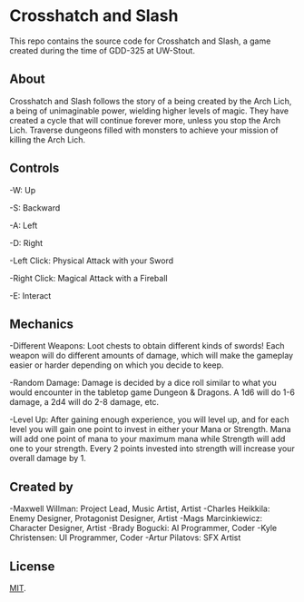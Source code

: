 # Crosshatch and Slash

This repo contains the source code for Crosshatch and Slash, a game created during the time of GDD-325 at UW-Stout.

## About

Crosshatch and Slash follows the story of a being created by the Arch Lich, a being of unimaginable power, wielding higher levels of magic. They have created a cycle that will continue forever more, unless you stop the Arch Lich. Traverse dungeons filled with monsters to achieve your mission of killing the Arch Lich. 

## Controls

-W: Up

-S: Backward

-A: Left

-D: Right

-Left Click: Physical Attack with your Sword

-Right Click: Magical Attack with a Fireball

-E: Interact

## Mechanics
-Different Weapons: Loot chests to obtain different kinds of swords! Each weapon will do different amounts of damage, which will make the gameplay easier or harder depending on which you decide to keep.

-Random Damage: Damage is decided by a dice roll similar to what you would encounter in the tabletop game Dungeon & Dragons. A 1d6 will do 1-6 damage, a 2d4 will do 2-8 damage, etc.

-Level Up: After gaining enough experience, you will level up, and for each level you will gain one point to invest in either your Mana or Strength. Mana will add one point of mana to your maximum mana while Strength will add one to your strength. Every 2 points invested into strength will increase your overall damage by 1.

## Created by
-Maxwell Willman: Project Lead, Music Artist, Artist
-Charles Heikkila: Enemy Designer, Protagonist Designer, Artist
-Mags Marcinkiewicz: Character Designer, Artist
-Brady Bogucki: AI Programmer, Coder
-Kyle Christensen: UI Programmer, Coder
-Artur Pilatovs: SFX Artist

## License

[MIT](LICENSE).
